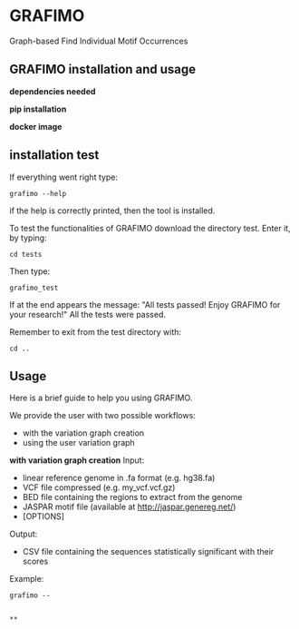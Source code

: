 # GRAFIMO
Graph-based Find Individual Motif Occurrences

## GRAFIMO installation and usage
**dependencies needed**

**pip installation**

**docker image**

## installation test
 If everything went right type:
 ```
 grafimo --help
 ```
 if the help is correctly printed, then the tool is installed.

 To test the functionalities of GRAFIMO download the directory test.
 Enter it, by typing:
 ```
 cd tests
 ```

 Then type:
 ```
 grafimo_test
 ```
If at the end appears the message:
"All tests passed! Enjoy GRAFIMO for your research!"
All the tests were passed.

Remember to exit from the test directory with:
```
cd ..
```

## Usage

Here is a brief guide to help you using GRAFIMO.

We provide the user with two possible workflows:
- with the variation graph creation
- using the user variation graph

**with variation graph creation**
Input:
- linear reference genome in .fa format (e.g. hg38.fa)
- VCF file compressed (e.g. my_vcf.vcf.gz)
- BED file containing the regions to extract from the genome
- JASPAR motif file (available at http://jaspar.genereg.net/)
- [OPTIONS]

Output:
- CSV file containing the sequences statistically significant with their scores

Example:
```
grafimo --


**
